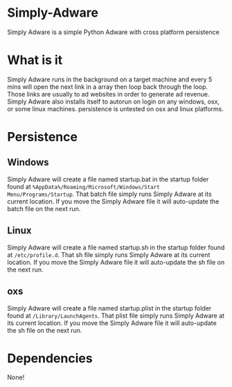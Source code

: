 # Simply-Adware
Simply Adware is a simple Python Adware with cross platform persistence
# What is it
Simply Adware runs in the background on a target machine and every 5 mins will open the next link in a array then loop back through the loop. Those links are usually to ad websites in order to generate ad revenue. Simply Adware also installs itself to autorun on login on any windows, osx, or some linux machines. persistence is untested on osx and linux platforms.
# Persistence
## Windows
Simply Adware will create a file named startup.bat in the startup folder found at ```%AppData%/Roaming/Microsoft/Windows/Start Menu/Programs/Startup```. That batch file simply runs Simply Adware at its current location. If you move the Simply Adware file it will auto-update the batch file on the next run.
## Linux
Simply Adware will create a file named startup.sh in the startup folder found at ```/etc/profile.d```. That sh file simply runs Simply Adware at its current location. If you move the Simply Adware file it will auto-update the sh file on the next run.
## oxs
Simply Adware will create a file named startup.plist in the startup folder found at ```/Library/LaunchAgents```. That plist file simply runs Simply Adware at its current location. If you move the Simply Adware file it will auto-update the sh file on the next run.
# Dependencies
None!
